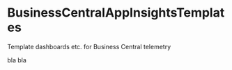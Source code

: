 # BusinessCentralAppInsightsTemplates
Template dashboards etc. for Business Central telemetry

bla bla